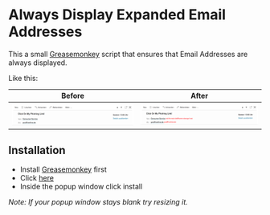 # Always Display Expanded Email Addresses

This a small [Greasemonkey](https://www.greasespot.net/) script that ensures
that Email Addresses are always displayed.

Like this:

| Before                       | After                      |
|------------------------------|----------------------------|
| ![before](images/before.png) | ![after](images/after.png) |

## Installation

- Install [Greasemonkey](https://www.greasespot.net/) first
- Click [here](https://github.com/Paulomart/t-online_always_expand_addressess/raw/master/t-online_always-expand_addresses.user.js)
- Inside the popup window click install

*Note: If your popup window stays blank try resizing it.*
